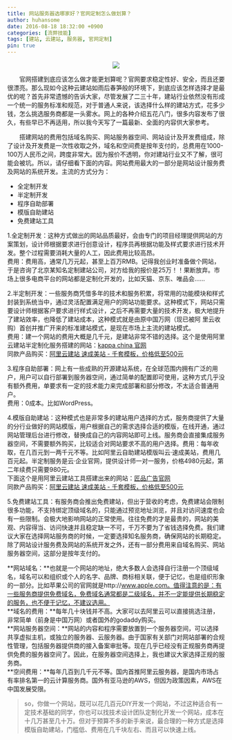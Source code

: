```yaml
---
title: 网站服务器选哪家好？官网定制怎么做划算？
author: huhansome
date: 2016-08-18 18:32:00 +0900
categories: [流弊技能]
tags: [建站, 云建站, 服务器, 官网定制]
pin: true
---
```



<center style="margin-bottom:10px;"><a target="_blank"  href="https://ac.aliyun.com/application/webdesign/sumei?source=5176.11533457&userCode=j6bryttg"><img src="https://s1.ax1x.com/2020/07/13/UJjSEj.jpg" /></a></center>

&emsp;&emsp;官网搭建到底应该怎么做才能更划算呢？官网要求稳定性好、安全，而且还要很漂亮。那么现如今这种云建站如雨后春笋般的环境下，到底应该怎样选择才是最优的呢？首先非常遗憾的告诉大家，尽管发展了二三十年，建站行业依然没有形成一个统一的服务标准和规范，对于普通人来说，该选择什么样的建站方式，花多少钱，怎么挑选服务商都是一头雾水。网上的各种介绍五花八门，很多内容发布了很久，有些早已不再适用，所以我今天写了一篇最新、全面的内容供大家参考。

&emsp;&emsp;搭建网站的费用包括域名购买、网站服务器空间、网站设计及开发费组成，除了设计及开发费是一次性收取之外，域名和空间费是按年支付的，总费用在1000-100万人民币之间，跨度非常大。因为报价不透明，你对建站行业又不了解，很可能会被坑。所以，请仔细看下面的内容。网站费用最大的一部分是网站设计服务费及网站的系统开发。主流的方式分为：

- 全定制开发
- 半定制开发
- 程序自助部署
- 模版自助建站
- 免费建站工具

1.全定制开发：这种方式做出的网站品质最好，会由专门的项目经理提供网站的方案策划，设计师根据要求进行创意设计，程序员再根据功能及样式要求进行技术开发。整个过程需要消耗大量的人工，因此费用比较高昂。<br/>费用：费用高，通常几万元起，甚至上百万RMB。记得我创业时准备做个网站，于是咨询了北京某知名定制建站公司，对方给我的报价是25万！！果断放弃。市场上很多电商平台的网站都是定制化开发的，比如天猫、京东、唯品会……

2.半定制开发：一些服务商凭借多年的技术和服务积累，将常用的功能模块和样式封装到系统当中，通过灵活配置满足用户的网站功能要求。这种模式下，网站只需要设计师根据客户要求进行样式设计，之后不再需要大量的技术开发，极大地提升了建站效率，也降低了建站成本，这种模式就是由原中国万网（现已被阿
里云收购）首创并推广开来的标准建站模式，是现在市场上主流的建站模式。<br/>费用：建一个网站的费用大概是几千元，是建站非常不错的选择。这个是使用阿里云建站半定制化服务搭建的网站：<a target="_blank"  href="http://www.kappa.com.cn/">kappa china 官网</a><br/>
同款产品购买：<a target="_blank"  href="https://ac.aliyun.com/application/webdesign/sumei?source=5176.11533457&userCode=j6bryttg">阿里云建站 速成美站 - 千套模板，价格低至500元</a>

3.程序自助部署：网上有一些成熟的开源建站系统，在全球范围内拥有广泛的用户，用户可以自行部署到服务器空间，通过简单的配置即可使用，这种方式几乎没有额外费用，单要求有一定的技术能力来完成部署和部分修改，不太适合普通用户。<br/>费用：0成本。比如WordPress。


4.模版自助建站：这种模式也是非常多的建站用户选择的方式，服务商提供了大量的分行业做好的网站模版，用户根据自己的需求选择合适的模版，在线开通，通过网站管理后台进行修改，替换成自己的内容网站即可上线。服务商会直接集成服务器空间，不需要额外购买，比较适合对网站要求不高的用户选择。费用：每年收取，在几百元到一两千元不等。比如阿里云自助建站模版叫云·速成美站，费用几百元起。半定制服务是云·企业官网，提供设计师一对一服务，价格4980元起，第二年续费只需要980元。<br/>
下面这个是用阿里云建站工具搭建出来的网站：<a target="_blank"  href="https://www.jiangpin8.com">匠品广告官网</a><br/>
同款产品购买：<a target="_blank"  href="https://ac.aliyun.com/application/webdesign/sumei?source=5176.11533457&userCode=j6bryttg">阿里云建站 速成美站 - 千套模板，价格低至500元</a>


5.免费建站工具：有服务商会推出免费建站，但出于营收的考虑，免费建站会限制很多功能，不支持绑定顶级域名的，只能通过预览地址浏览，并且对访问速度也会有一些限制。会极大地影响网站的正常使用。往往免费的才是最贵的，网站的美观、内容得当、访问快速并且稳定缺一不可，千万不要为了省钱选择免费。我们建议大家在选择网站服务商的时候，一定要选择知名服务商，确保网站的长期稳定。除了网站设计服务费及网站的系统开发之外，还有一部分费用来自域名购买、网站服务器空间，这部分是按年支付的。

**网站域名：**也就是一个网站的地址，绝大多数人会选择自行注册一个顶级域名，域名可以和组织或个人的名字、品牌、商标相关联，便于记忆，也是组织形象的一部分。比如苹果公司的官网就是http://www.apple.com。值得注意的是：有一些服务商提供免费域名，免费域名通常都是二级域名，并不一定能提供长期稳定的服务，也不便于记忆，不建议选用。<br/>
**域名的费用：**每年几十块钱并不高。大家可以去阿里云可以直接挑选注册，非常简单（前身是中国万网）或者国外的godaddy购买。<br/>
**网站服务器空间：**网站的内容和程序需要放置到一个服务器空间，可以选择共享虚拟主机，或独立的服务器、云服务器。由于国家有关部门对网站部署的合规性管理，包括服务器提供商的接入备案审批等。现在几乎已经没有正规服务商再提供免费的服务器空间了。因此，在服务器空间选择上，我也建议大家选择正规的服务商。<br/>
**空间费用：**每年几百到几千元不等。国内首推阿里云服务器，是国内市场占有率排名第一的云计算服务商。国外有亚马逊的AWS，但因为政策因素，AWS在中国发展受限。

> so，你做一个网站，既可以花几百元DIY开发一个网站，不过这种适合有一定技术基础的同学，你也可以找技术设计团队定制化开发一个网站，成本在十几万甚至几十万。但对于预算不多的新手来说，最合理的一种方式是选择模版自助建站，门槛低、费用在几千块左右、而且可以快速上线。
